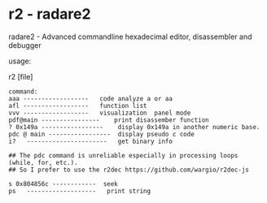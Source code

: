 # r2 - radare2

radare2 - Advanced commandline hexadecimal editor, disassembler and debugger

usage:

r2 \[file]

```
command:
aaa ------------------   code analyze a or aa 
afl ------------------   function list
vvv ------------------   visualization  panel mode
pdf@main ----------------    print disassember function 
? 0x149a -----------------    display 0x149a in another numeric base.
pdc @ main -----------------  display pseudo c code 
i?   ----------------------   get binary info  

## The pdc command is unreliable especially in processing loops (while, for, etc.). 
## So I prefer to use the r2dec https://github.com/wargio/r2dec-js

s 0x804856c ------------  seek
ps   -------------------   print string




```
